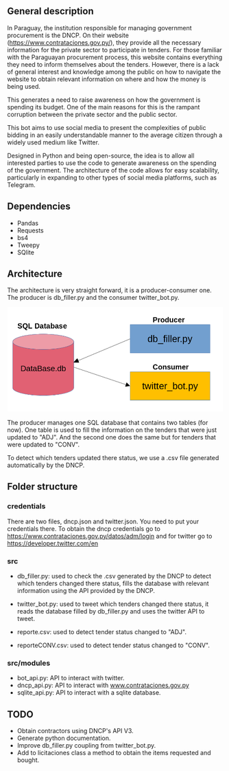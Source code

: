 ## General description

In Paraguay, the institution responsible for managing government procurement is the DNCP. On their website (https://www.contrataciones.gov.py/), they provide all the necessary information for the private sector to participate in tenders. For those familiar with the Paraguayan procurement process, this website contains everything they need to inform themselves about the tenders. However, there is a lack of general interest and knowledge among the public on how to navigate the website to obtain relevant information on where and how the money is being used.

This generates a need to raise awareness on how the government is spending its budget. One of the main reasons for this is the rampant corruption between the private sector and the public sector.

This bot aims to use social media to present the complexities of public bidding in an easily understandable manner to the average citizen through a widely used medium like Twitter.

Designed in Python and being open-source, the idea is to allow all interested parties to use the code to generate awareness on the spending of the government. The architecture of the code allows for easy scalability, particularly in expanding to other types of social media platforms, such as Telegram.

## Dependencies

- Pandas
- Requests 
- bs4
- Tweepy
- SQlite

## Architecture

The architecture is very straight forward, it is a producer-consumer one. The producer is db_filler.py and the consumer twitter_bot.py.

![Screenshot](architecture.png)

The producer manages one SQL database that contains two tables (for now). One table is used to fill the information on the tenders that were just updated to "ADJ". And the second one does the same but for tenders that were updated to "CONV".

To detect which tenders updated there status, we use a .csv file generated automatically by the DNCP. 

## Folder structure

### credentials

 There are two files, dncp.json and twitter.json. You need to put your credentials there. To obtain the dncp credentials go to https://www.contrataciones.gov.py/datos/adm/login and for twitter go to https://developer.twitter.com/en

### src

* db_filler.py: used to check the .csv generated by the DNCP to detect which tenders changed there status, fills the database with relevant information using the API provided by the DNCP.

* twitter_bot.py: used to tweet which tenders changed there status, it reads the database filled by db_filler.py and uses the twitter API to tweet. 

* reporte.csv: used to detect tender status changed to "ADJ".

* reporteCONV.csv: used to detect tender status changed to "CONV".

### src/modules

 * bot_api.py: API to interact with twitter.
 * dncp_api.py: API to interact with www.contrataciones.gov.py
 * sqlite_api.py: API to interact with a sqlite database.

## TODO

- Obtain contractors using DNCP's API V3.
- Generate python documentation.
- Improve db_filler.py coupling from twitter_bot.py.
- Add to licitaciones class a method to obtain the items requested and bought.
